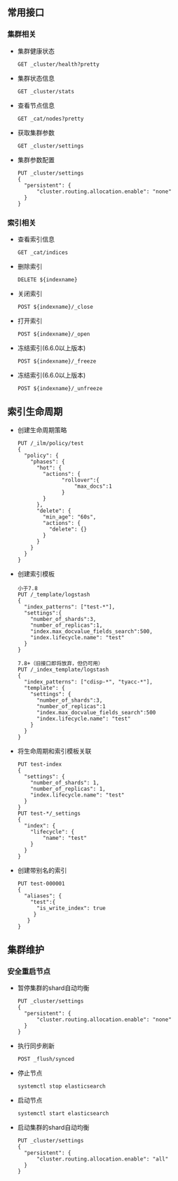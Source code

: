 ## 常用接口

### 集群相关

- 集群健康状态
  
  ```shell
  GET _cluster/health?pretty
  ```

- 集群状态信息
  
  ```shell
  GET _cluster/stats
  ```

- 查看节点信息
  
  ```shell
  GET _cat/nodes?pretty
  ```

- 获取集群参数
  
  ```shell
  GET _cluster/settings
  ```

- 集群参数配置
  
  ```shell
  PUT _cluster/settings
  {
  	"persistent": {
  		"cluster.routing.allocation.enable": "none"
  	}
  }
  ```

### 索引相关

- 查看索引信息
  
  ```shell
  GET _cat/indices
  ```

- 删除索引
  
  ```shell
  DELETE ${indexname}
  ```

- 关闭索引
  
  ```shell
  POST ${indexname}/_close
  ```

- 打开索引
  
  ```shell
  POST ${indexname}/_open
  ```

- 冻结索引(6.6.0以上版本)
  
  ```shell
  POST ${indexname}/_freeze
  ```

- 冻结索引(6.6.0以上版本)
  
  ```shell
  POST ${indexname}/_unfreeze
  ```

## 索引生命周期

- 创建生命周期策略
  
  ```shell
  PUT /_ilm/policy/test
  {
    "policy": {                       
      "phases": {
        "hot": {                      
          "actions": {
                "rollover":{
                    "max_docs":1
                }
          }
        },
        "delete": {
          "min_age": "60s",           
          "actions": {
            "delete": {}              
          }
        }
      }
    }
  }
  ```

- 创建索引模板
  
  ```shell
  小于7.8
  PUT /_template/logstash
  {
    "index_patterns": ["test-*"],
    "settings":{
      "number_of_shards":3,
      "number_of_replicas":1,
      "index.max_docvalue_fields_search":500,
      "index.lifecycle.name": "test"
    }
  }
  ```
  
  ```shell
  7.8+（旧接口即将放弃，但仍可用）
  PUT /_index_template/logstash
  {
    "index_patterns": ["cdisp-*", "tyacc-*"],
    "template": {
      "settings": {
        "number_of_shards":3,
        "number_of_replicas":1
        "index.max_docvalue_fields_search":500
        "index.lifecycle.name": "test"
      }
    }
  }
  ```

- 将生命周期和索引模板关联
  
  ```shell
  PUT test-index
  {
    "settings": {
      "number_of_shards": 1,
      "number_of_replicas": 1,
      "index.lifecycle.name": "test"
    }
  }
  PUT test-*/_settings
  {
    "index": {
      "lifecycle": {
          "name": "test"
      }
    }
  }
  ```

- 创建带别名的索引
  
  ```shell
  PUT test-000001
  {
    "aliases": {
      "test":{
        "is_write_index": true 
       }
     }
  }
  ```

## 集群维护

### 安全重启节点

- 暂停集群的shard自动均衡
  
  ```shell
  PUT _cluster/settings
  {
  	"persistent": {
  		"cluster.routing.allocation.enable": "none"
  	}
  }
  ```

- 执行同步刷新
  
  ```shell
  POST _flush/synced
  ```

- 停止节点
  
  ```shell
  systemctl stop elasticsearch
  ```

- 启动节点
  
  ```shell
  systemctl start elasticsearch
  ```

- 启动集群的shard自动均衡
  
  ```shell
  PUT _cluster/settings
  {
  	"persistent": {
  		"cluster.routing.allocation.enable": "all"
  	}
  }
  ```